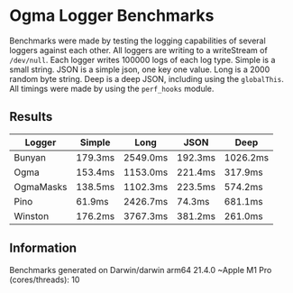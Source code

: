 # Ogma Logger Benchmarks

Benchmarks were made by testing the logging capabilities of several loggers against each other. All loggers are writing to a writeStream of `/dev/null`. Each logger writes 100000 logs of each log type. Simple is a small string. JSON is a simple json, one key one value. Long is a 2000 random byte string. Deep is a deep JSON, including using the `globalThis`. All timings were made by using the `perf_hooks` module.

## Results

| Logger    | Simple  | Long     | JSON    | Deep     |
| --------- | ------- | -------- | ------- | -------- |
| Bunyan    | 179.3ms | 2549.0ms | 192.3ms | 1026.2ms |
| Ogma      | 153.4ms | 1153.0ms | 221.4ms | 317.9ms  |
| OgmaMasks | 138.5ms | 1102.3ms | 223.5ms | 574.2ms  |
| Pino      | 61.9ms  | 2426.7ms | 74.3ms  | 681.1ms  |
| Winston   | 176.2ms | 3767.3ms | 381.2ms | 261.0ms  |

## Information

Benchmarks generated on Darwin/darwin arm64 21.4.0 ~Apple M1 Pro (cores/threads): 10
